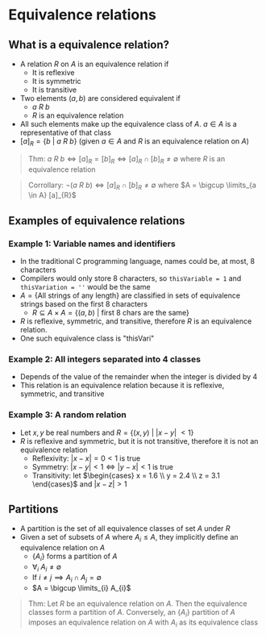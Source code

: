 # Equivalence relations

## What is a equivalence relation?

- A relation $R$ on $A$ is an equivalence relation if
    - It is reflexive
    - It is symmetric
    - It is transitive
- Two elements $(a, b)$ are considered equivalent if
    - $a \ R \ b$
    - $R$ is an equivalence relation
- All such elements make up the equivalence class of $A$. $a \in A$ is a representative of that class
- $[a]_{R} = \{ b \ \vert \ a \ R \ b \}$ (given $a \in A$ and $R$ is an equivalence relation on $A$)

>Thm: $a \ R \ b \iff [a]_{R} = [b]_{R} \iff [a]_{R} \cap [b]_{R} \ne \emptyset$ where $R$ is an equivalence relation

> Corrollary: $\neg(a \ {R} \ b) \iff [a]_{R} \cap [b]_{R} \ne \emptyset$ where $A = \bigcup \limits_{a \in A} [a]_{R}$

## Examples of equivalence relations

### Example 1: Variable names and identifiers

- In the traditional C programming language, names could be, at most, 8 characters
- Compilers would only store 8 characters, so `thisVariable = 1` and `thisVariation = ''` would be the same
- $A = \{ \text{All strings of any length} \}$ are classified in sets of equivalence strings based on the first 8 characters
    - $R \subseteq A \times A = \{ (a, b) \ \vert \ \text{first 8 chars are the same}\}$
- $R$ is reflexive, symmetric, and transitive, therefore $R$ is an equivalence relation.
- One such equivalence class is "thisVari"

### Example 2: All integers separated into 4 classes

- Depends of the value of the remainder when the integer is divided by 4
- This relation is an equivalence relation because it is reflexive, symmetric, and transitive

### Example 3: A random relation

- Let $x,\, y$ be real numbers and $R = \{ (x, y) \ \vert \ \vert x - y \vert \ < 1 \}$
- $R$ is reflexive and symmetric, but it is not transitive, therefore it is not an equivalence relation
    - Reflexivity: $\vert x - x \vert = 0 < 1$ is true
    - Symmetry: $\vert x - y \vert < 1 \iff \vert y - x \vert < 1$ is true
    - Transitivity: let $\begin{cases} x = 1.6 \\ y = 2.4 \\ z = 3.1 \end{cases}$ and $\vert x - z \vert > 1$

## Partitions

- A partition is the set of all equivalence classes of set $A$ under $R$
- Given a set of subsets of $A$ where $A_{i} \le A$, they implicitly define an equivalence relation on $A$
    - $\{ A_{i} \}$ forms a partition of $A$
    - $\forall_{i} \ A_{i} \ne \emptyset$
    - If $i \ne j \implies A_{i} \cap A_{j} = \emptyset$
    - $A = \bigcup \limits_{i} A_{i}$

>Thm: Let $R$ be an equivalence relation on $A$. Then the equivalence classes form a partition of $A$. Conversely, an $\{ A_{i} \}$ partition of $A$ imposes an equivalence relation on $A$ with $A_{i}$ as its equivalence class